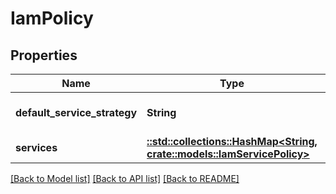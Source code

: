 # IamPolicy

## Properties

Name | Type | Description | Notes
------------ | ------------- | ------------- | -------------
**default_service_strategy** | **String** | IAM default service strategy | 
**services** | [**::std::collections::HashMap<String, crate::models::IamServicePolicy>**](iam-service-policy.md) | IAM services | 

[[Back to Model list]](../README.md#documentation-for-models) [[Back to API list]](../README.md#documentation-for-api-endpoints) [[Back to README]](../README.md)


